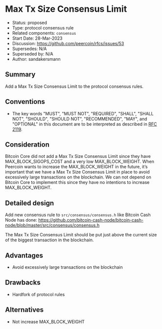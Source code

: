 # Max Tx Size Consensus Limit

- Status: proposed
- Type: protocol consensus rule
- Related components: `consensus`
- Start Date: 28-Mar-2023
- Discussion: https://github.com/peercoin/rfcs/issues/53
- Supersedes: N/A
- Superseded by: N/A
- Author: sandakersmann

## Summary

Add a Max Tx Size Consensus Limit to the protocol consensus rules.

## Conventions

- The key words "MUST", "MUST NOT", "REQUIRED", "SHALL", "SHALL NOT", "SHOULD", "SHOULD NOT", "RECOMMENDED", "MAY", and "OPTIONAL" in this document are to be interpreted as described in [RFC 2119](https://www.rfc-editor.org/rfc/rfc2119).

## Consideration

Bitcoin Core did not add a Max Tx Size Consensus Limit since they have MAX_BLOCK_SIGOPS_COST and a very low MAX_BLOCK_WEIGHT. When Peercoin wants to increase the MAX_BLOCK_WEIGHT in the future, it’s important that we have a Max Tx Size Consensus Limit in place to avoid excessively large transactions on the blockchain. We can not depend on Bitcoin Core to implement this since they have no intentions to increase MAX_BLOCK_WEIGHT.

## Detailed design

Add new consensus rule to `src/consensus/consensus.h` like Bitcoin Cash Node has done: https://github.com/bitcoin-cash-node/bitcoin-cash-node/blob/master/src/consensus/consensus.h

The Max Tx Size Consensus Limit should be put just above the current size of the biggest transaction in the blockchain.

## Advantages

* Avoid excessively large transactions on the blockchain

## Drawbacks

* Hardfork of protocol rules

## Alternatives

* Not increase MAX_BLOCK_WEIGHT


